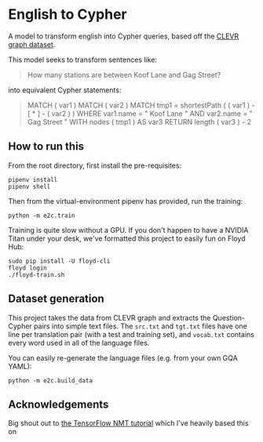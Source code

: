 # English to Cypher
A model to transform english into Cypher queries, based off the [CLEVR graph dataset](https://github.com/Octavian-ai/clevr-graph).

This model seeks to transform sentences like:

> How many stations are between Koof Lane and Gag Street?

into equivalent Cypher statements:

> MATCH ( var1 ) MATCH ( var2 ) MATCH tmp1 = shortestPath ( ( var1 ) - [ * ] - ( var2 ) ) WHERE var1.name = " Koof Lane " AND var2.name = " Gag Street " WITH nodes ( tmp1 ) AS var3 RETURN length ( var3 ) - 2


## How to run this

From the root directory, first install the pre-requisites:
```shell
pipenv install
pipenv shell
```

Then from the virtual-environment pipenv has provided, run the training:
```shell
python -m e2c.train
```

Training is quite slow without a GPU. If you don't happen to have a NVIDIA Titan under your desk, we've formatted this project to easily fun on Floyd Hub:

```shell
sudo pip install -U floyd-cli
floyd login
./floyd-train.sh
```

## Dataset generation

This project takes the data from CLEVR graph and extracts the Question-Cypher pairs into simple text files. The `src.txt` and `tgt.txt` files have one line per translation pair (with a test and training set), and `vocab.txt` contains every word used in all of the language files.

You can easily re-generate the language files (e.g. from your own GQA YAML):
```shell
python -m e2c.build_data
```



## Acknowledgements

Big shout out to [the TensorFlow NMT tutorial](https://github.com/tensorflow/nmt) which I've heavily based this on